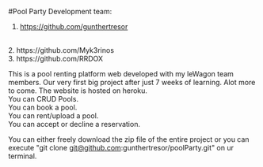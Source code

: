 #Pool Party
Development team:

1. https://github.com/gunthertresor
<br>
2. https://github.com/Myk3rinos 
<br>
3. https://github.com/RRDOX


This is a pool renting platform web developed with my leWagon team members. Our very first big project after just 7 weeks of learning. Alot more to come.
The website is hosted on heroku.<br>
You can CRUD Pools.<br>
You can book a pool.<br>
You can rent/upload a pool.<br>
You can accept or decline a reservation.<br>

You can either freely download the zip file of the entire project or you can execute  "git clone git@github.com:gunthertresor/poolParty.git" on ur terminal.

